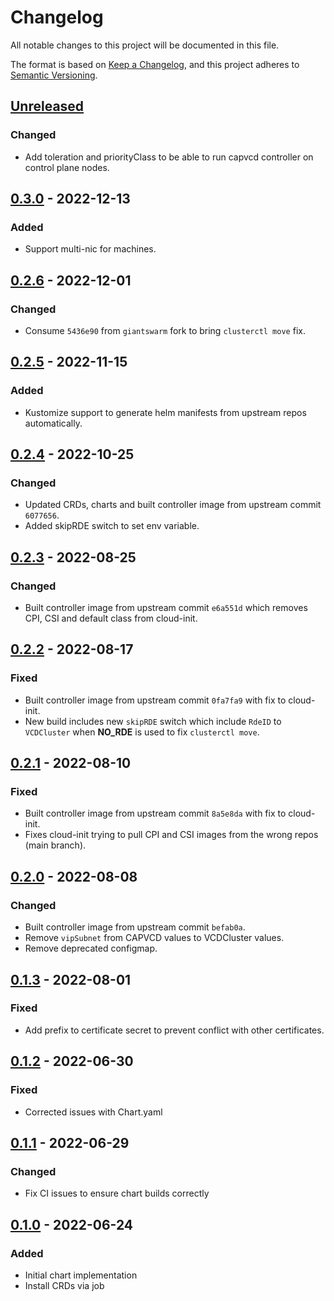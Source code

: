 # Changelog

All notable changes to this project will be documented in this file.

The format is based on [Keep a Changelog](https://keepachangelog.com/en/1.0.0/),
and this project adheres to [Semantic Versioning](https://semver.org/spec/v2.0.0.html).

## [Unreleased]

### Changed

- Add toleration and priorityClass to be able to run capvcd controller on control plane nodes.

## [0.3.0] - 2022-12-13

### Added

- Support multi-nic for machines.

## [0.2.6] - 2022-12-01

### Changed

- Consume `5436e90` from `giantswarm` fork to bring `clusterctl move` fix.

## [0.2.5] - 2022-11-15

### Added

- Kustomize support to generate helm manifests from upstream repos automatically.

## [0.2.4] - 2022-10-25

### Changed

- Updated CRDs, charts and built controller image from upstream commit `6077656`.
- Added skipRDE switch to set env variable.

## [0.2.3] - 2022-08-25

### Changed

- Built controller image from upstream commit `e6a551d` which removes CPI, CSI and default class from cloud-init.

## [0.2.2] - 2022-08-17

### Fixed

- Built controller image from upstream commit `0fa7fa9` with fix to cloud-init.
- New build includes new `skipRDE` switch which include `RdeID` to `VCDCluster` when __NO_RDE__ is used to fix `clusterctl move`.

## [0.2.1] - 2022-08-10

### Fixed

- Built controller image from upstream commit `8a5e8da` with fix to cloud-init.
- Fixes cloud-init trying to pull CPI and CSI images from the wrong repos (main branch).

## [0.2.0] - 2022-08-08

### Changed

- Built controller image from upstream commit `befab0a`.
- Remove `vipSubnet` from CAPVCD values to VCDCluster values.
- Remove deprecated configmap.

## [0.1.3] - 2022-08-01

### Fixed

- Add prefix to certificate secret to prevent conflict with other certificates.

## [0.1.2] - 2022-06-30

### Fixed

- Corrected issues with Chart.yaml

## [0.1.1] - 2022-06-29

### Changed

- Fix CI issues to ensure chart builds correctly

## [0.1.0] - 2022-06-24

### Added

- Initial chart implementation
- Install CRDs via job

[Unreleased]: https://github.com/giantswarm/cluster-api-provider-cloud-director-app/compare/v0.3.0...HEAD
[0.3.0]: https://github.com/giantswarm/cluster-api-provider-cloud-director-app/compare/v0.2.6...v0.3.0
[0.2.6]: https://github.com/giantswarm/cluster-api-provider-cloud-director-app/compare/v0.2.5...v0.2.6
[0.2.5]: https://github.com/giantswarm/cluster-api-provider-cloud-director-app/compare/v0.2.4...v0.2.5
[0.2.4]: https://github.com/giantswarm/cluster-api-provider-cloud-director-app/compare/v0.2.3...v0.2.4
[0.2.3]: https://github.com/giantswarm/cluster-api-provider-cloud-director-app/compare/v0.2.2...v0.2.3
[0.2.2]: https://github.com/giantswarm/cluster-api-provider-cloud-director-app/compare/v0.2.1...v0.2.2
[0.2.1]: https://github.com/giantswarm/cluster-api-provider-cloud-director-app/compare/v0.2.0...v0.2.1
[0.2.0]: https://github.com/giantswarm/cluster-api-provider-cloud-director-app/compare/v0.1.3...v0.2.0
[0.1.3]: https://github.com/giantswarm/cluster-api-provider-cloud-director-app/compare/v0.1.2...v0.1.3
[0.1.2]: https://github.com/giantswarm/cluster-api-provider-cloud-director-app/compare/v0.1.1...v0.1.2
[0.1.1]: https://github.com/giantswarm/cluster-api-provider-cloud-director-app/compare/v0.1.0...v0.1.1
[0.1.0]: https://github.com/giantswarm/cluster-api-provider-cloud-director-app/releases/tag/v0.1.0

